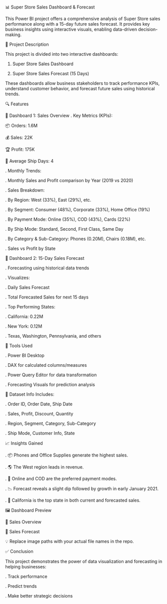 📊 Super Store Sales Dashboard & Forecast

This Power BI project offers a comprehensive analysis of Super Store sales performance along with a 15-day future sales forecast. It provides key business insights using interactive visuals, enabling data-driven decision-making.



🧾 Project Description

This project is divided into two interactive dashboards:

1. Super Store Sales Dashboard

2. Super Store Sales Forecast (15 Days)

These dashboards allow business stakeholders to track performance KPIs, understand customer behavior, and forecast future sales using historical trends.



🔍 Features

📌 Dashboard 1: Sales Overview
. Key Metrics (KPIs):

📦 Orders: 1.6M

💰 Sales: 22K

🏆 Profit: 175K

🚚 Average Ship Days: 4

. Monthly Trends:

. Monthly Sales and Profit comparison by Year (2019 vs 2020)

. Sales Breakdown:

. By Region: West (33%), East (29%), etc.

. By Segment: Consumer (48%), Corporate (33%), Home Office (19%)

. By Payment Mode: Online (35%), COD (43%), Cards (22%)

. By Ship Mode: Standard, Second, First Class, Same Day

. By Category & Sub-Category: Phones (0.20M), Chairs (0.18M), etc.

. Sales vs Profit by State



🔮 Dashboard 2: 15-Day Sales Forecast

. Forecasting using historical data trends

. Visualizes:

. Daily Sales Forecast

. Total Forecasted Sales for next 15 days

. Top Performing States:

. California: 0.22M

. New York: 0.12M

. Texas, Washington, Pennsylvania, and others



🧰 Tools Used

. Power BI Desktop

. DAX for calculated columns/measures

. Power Query Editor for data transformation

. Forecasting Visuals for prediction analysis


📁 Dataset Info
Includes:

. Order ID, Order Date, Ship Date

. Sales, Profit, Discount, Quantity

. Region, Segment, Category, Sub-Category

. Ship Mode, Customer Info, State



📈 Insights Gained

. 📦 Phones and Office Supplies generate the highest sales.

. 🌎 The West region leads in revenue.

. 🧾 Online and COD are the preferred payment modes.

. 📉 Forecast reveals a slight dip followed by growth in early January 2021.

. 🚀 California is the top state in both current and forecasted sales.






🖼 Dashboard Preview

🔹 Sales Overview

🔹 Sales Forecast

💡 Replace image paths with your actual file names in the repo.




✅ Conclusion

This project demonstrates the power of data visualization and forecasting in helping businesses:

. Track performance

. Predict trends

. Make better strategic decisions



